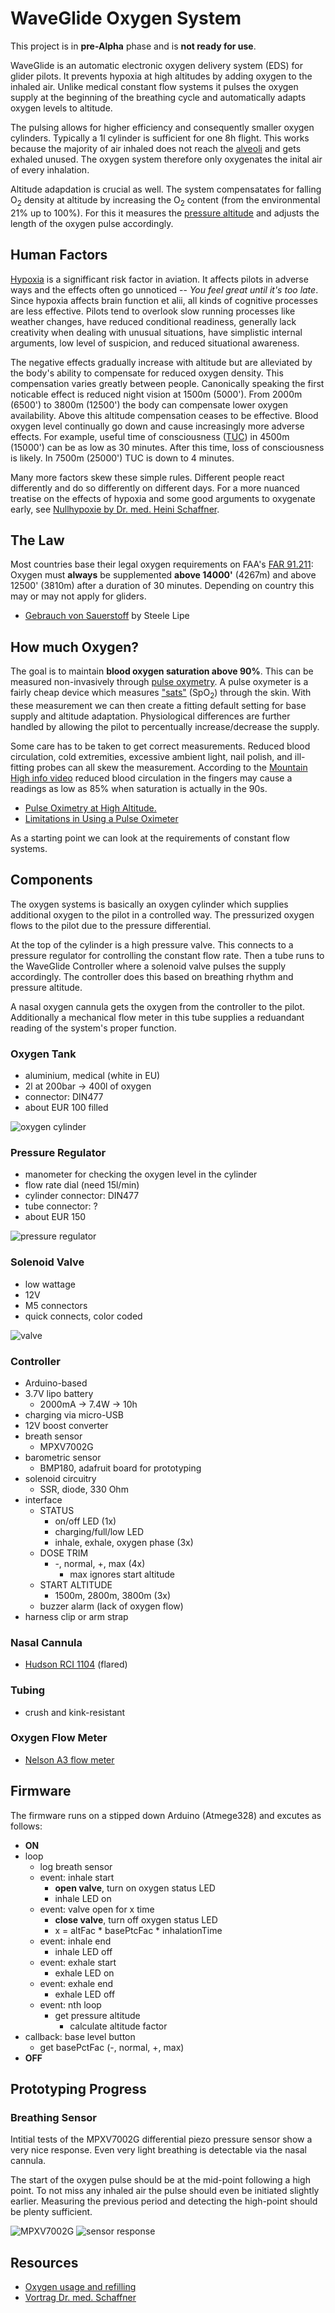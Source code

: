 WaveGlide Oxygen System
========================

This project is in **pre-Alpha** phase and is **not ready for use**.

WaveGlide is an automatic electronic oxygen delivery system (EDS) for glider pilots. It prevents hypoxia at high altitudes by adding oxygen to the inhaled air. Unlike medical constant flow systems it pulses the oxygen supply at the beginning of the breathing cycle and automatically adapts oxygen levels to altitude.

The pulsing allows for higher efficiency and consequently smaller oxygen cylinders. Typically a 1l cylinder is sufficient for one 8h flight. This works because the majority of air inhaled does not reach the [alveoli](https://en.wikipedia.org/wiki/Pulmonary_alveolus) and gets exhaled unused. The oxygen system therefore only oxygenates the inital air of every inhalation.

Altitude adapdation is crucial as well. The system compensatates for falling O<sub>2</sub> density at altitude by increasing the O<sub>2</sub> content (from the environmental 21% up to 100%). For this it measures the [pressure altitude](https://en.wikipedia.org/wiki/Pressure_altitude) and adjusts the length of the oxygen pulse accordingly.


Human Factors
-------------
[Hypoxia](https://en.wikipedia.org/wiki/Hypoxia_%28medical%29) is a signifficant risk factor in aviation. It affects pilots in adverse ways and the effects often go unnoticed -- *You feel great until it's too late*. Since hypoxia affects brain function et alii, all kinds of cognitive processes are less effective. Pilots tend to overlook slow running processes like weather changes, have reduced conditional readiness, generally lack creativity when dealing with unusual situations, have simplistic internal arguments, low level of suspicion, and reduced situational awareness.

The negative effects gradually increase with altitude but are alleviated by the body's ability to compensate for reduced oxygen density. This compensation varies greatly between people. Canonically speaking the first noticable effect is reduced night vision at 1500m (5000'). From 2000m (6500') to 3800m (12500') the body can compensate lower oxygen availability. Above this altitude compensation ceases to be effective. Blood oxygen level continually go down and cause increasingly more adverse effects. For example, useful time of consciousness ([TUC](https://en.wikipedia.org/wiki/Hypoxia_%28medical%29)) in 4500m (15000') can be as low as 30 minutes. After this time, loss of consciousness is likely. In 7500m (25000') TUC is down to 4 minutes.

Many more factors skew these simple rules. Different people react differently and do so differently on different days.
For a more nuanced treatise on the effects of hypoxia and some good arguments to oxygenate early, see [Nullhypoxie by Dr. med. Heini Schaffner](nullhypoxie.pdf).


The Law
-------
Most countries base their legal oxygen requirements on FAA's [FAR 91.211](http://www.faa-aircraft-certification.com/91-211-supplemental-oxygen.html): Oxygen must **always** be supplemented **above 14000'** (4267m) and above 12500' (3810m) after a duration of 30 minutes. Depending on country this may or may not apply for gliders.

* [Gebrauch von Sauerstoff](http://www.dg-flugzeugbau.de/sauerstoff-d.html) by Steele Lipe


How much Oxygen?
---------------

The goal is to maintain **blood oxygen saturation above 90%**. This can be measured non-invasively through [pulse oxymetry](https://en.wikipedia.org/wiki/Pulse_oximetry). A pulse oxymeter is a fairly cheap device which measures ["sats"](https://en.wikipedia.org/wiki/Oxygen_saturation_%28medicine%29) (SpO<sub>2</sub>) through the skin. With these measurement we can then create a fitting default setting for base supply and altitude adaptation. Physiological differences are further handled by allowing the pilot to percentually  increase/decrease the supply.

Some care has to be taken to get correct measurements. Reduced blood circulation, cold extremities, excessive ambient light, nail polish, and ill-fitting probes can all skew the measurement. According to the [Mountain High info video](https://www.youtube.com/watch?v=zin9hC4ym5I) reduced blood circulation in the fingers may cause a readings as low as 85% when saturation is actually in the 90s.

* [Pulse Oximetry at High Altitude.](http://www.ncbi.nlm.nih.gov/pubmed/21718156)
* [Limitations in Using a Pulse Oximeter](http://www.amperordirect.com/pc/c-pulse-oximeter/z-pulse-oximeter-limitations.html)

As a starting point we can look at the requirements of constant flow systems.


Components
----------

The oxygen systems is basically an oxygen cylinder which supplies additional oxygen to the pilot in a controlled way. The pressurized oxygen flows to the pilot due to the pressure differential.

At the top of the cylinder is a high pressure valve. This connects to a pressure regulator for controlling the constant flow rate. Then a tube runs to the WaveGlide Controller where a solenoid valve pulses the supply accordingly. The controller does this based on breathing rhythm and pressure altitude.

A nasal oxygen cannula gets the oxygen from the controller to the pilot. Additionally a mechanical flow meter in this tube supplies a reduandant reading of the system's proper function.


### Oxygen Tank
* aluminium, medical (white in EU)
* 2l at 200bar -> 400l of oxygen
* connector: DIN477
* about EUR 100 filled

![oxygen cylinder](img/gti-al-cylinder.png)

### Pressure Regulator
* manometer for checking the oxygen level in the cylinder
* flow rate dial (need 15l/min)
* cylinder connector: DIN477
* tube connector: ?
* about EUR 150

![pressure regulator](img/gti-rescue-25.png)


### Solenoid Valve
* low wattage
* 12V
* M5 connectors
* quick connects, color coded

![valve](img/airtec.jpg)

### Controller
* Arduino-based
* 3.7V lipo battery
  * 2000mA -> 7.4W -> 10h
* charging via micro-USB
* 12V boost converter
* breath sensor
  * MPXV7002G
* barometric sensor
  * BMP180, adafruit board for prototyping
* solenoid circuitry
  * SSR, diode, 330 Ohm
* interface
  * STATUS
    * on/off LED (1x)
    * charging/full/low LED
    * inhale, exhale, oxygen phase (3x)
  * DOSE TRIM
    * -, normal, +, max (4x)
      * max ignores start altitude
  * START ALTITUDE
    * 1500m, 2800m, 3800m (3x)
  * buzzer alarm (lack of oxygen flow)
* harness clip or arm strap


### Nasal Cannula
* [Hudson RCI 1104](http://www.teleflexarcatalog.com/anesthesia-respiratory/respiratory/products/15841) (flared)

### Tubing
* crush and kink-resistant

### Oxygen Flow Meter
* [Nelson A3 flow meter](http://www.nelsonoxygen.com/meters.htm)


Firmware
--------

The firmware runs on a stipped down Arduino (Atmege328) and excutes as follows:

* **ON**
* loop
  * log breath sensor
  * event: inhale start
    * **open valve**, turn on oxygen status LED
    * inhale LED on
  * event: valve open for x time
    * **close valve**, turn off oxygen status LED
    * x =  altFac \* basePtcFac \* inhalationTime
  * event: inhale end
    * inhale LED off
  * event: exhale start
    * exhale LED on
  * event: exhale end
    * exhale LED off
  * event: nth loop
    * get pressure altitude
      * calculate altitude factor
* callback: base level button
  * get basePctFac (-, normal, +, max)
* **OFF**


Prototyping Progress
--------------------

### Breathing Sensor
Intitial tests of the MPXV7002G differential piezo pressure sensor show a very nice response. Even very light breathing is detectable via the nasal cannula.

The start of the oxygen pulse should be at the mid-point following a high point. To not miss any inhaled air the pulse should even be initiated slightly earlier. Measuring the previous period and detecting the high-point should be plenty sufficient.

![MPXV7002G](img/breathing-sensor.jpg)
![sensor response](img/cannula-breathing-graph.png)


Resources
---------
* [Oxygen usage and refilling](http://www.alpenflugzentrum.de/Technik/Artikel/o2.html)
* [Vortrag Dr. med. Schaffner](http://sgbaselfricktal.ch/sauerstoff-im-segelflug/)
